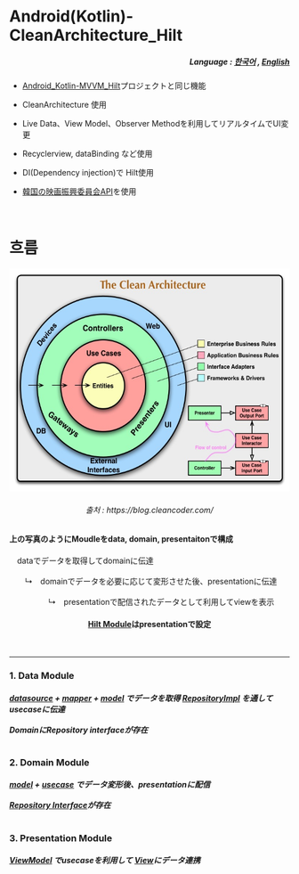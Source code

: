 # Android(Kotlin)-CleanArchitecture_Hilt 
  
<div align="right">
  <h5>
    Language : 
    <a href="README.md">한국어</a> 
      ,
    <a href="US.md">English</a> 
  </h5>
</div>
 
 - <a href ="https://github.com/kimTH65/Android_Kotlin-MVVM_Hilt">Android_Kotlin-MVVM_Hilt</a>プロジェクトと同じ機能

 - CleanArchitecture 使用<br>
 
 - Live Data、View Model、Observer Methodを利用してリアルタイムでUI変更<br>
 
 - Recyclerview, dataBinding など使用<br>
 
 - DI(Dependency injection)で Hilt使用
 
 - <a href ="https://www.kobis.or.kr/kobisopenapi/homepg/main/main.do">韓国の映画振興委員会API</a>を使用
<br>

 # 흐름
<div align="center">
 <img height="400" src="https://github.com/kimTH65/cs/blob/main/img/CleanArchitecture.jpg">
 <h6>출처 : https://blog.cleancoder.com/</h6>
</div>

<h4>
 上の写真のようにMoudleをdata, domain, presentaitonで構成<br>
 
</h4>

　dataでデータを取得してdomainに伝達<br><br>
　　↳　domainでデータを必要に応じて変形させた後、presentationに伝達<br><br>
　　　　　↳　presentationで配信されたデータとして利用してviewを表示
     
<div align="center">
 <h4>  
   <a href="presentation/src/main/java/com/example/memo/di">Hilt Module</a>はpresentationで設定
 </h4>
</div>

<br>
<hr>

<h3>1. Data Module</h3>

<div>
 <h5>
  <a href="data/src/main/java/com/example/data/datasource">datasource</a> + 
  <a href="data/src/main/java/com/example/data/mapper">mapper</a> + 
  <a href="data/src/main/java/com/example/data/model">model</a>
  でデータを取得
  <a href="data/src/main/java/com/example/data/repository/RepositoryImpl.kt">RepositoryImpl</a>
  を通してusecaseに伝達<br><br>
  DomainにRepository interfaceが存在
 </h5>
</div>

#

<h3>2. Domain Module</h3>

<div>
 <h5>
  <a href="domain/src/main/java/com/example/domain/model">model</a> + 
  <a href="domain/src/main/java/com/example/domain/usecase">usecase</a> 
  でデータ変形後、presentationに配信<br><br>
  <a href="domain/src/main/java/com/example/domain/repository/Repository.kt">Repository Interface</a>が存在
 </h5>
</div>


#

<h3>3. Presentation Module</h3>

<div>
 <h5>
  <a href="presentation/src/main/java/com/example/memo/viewmodel/MainViewModel.kt">ViewModel</a>
  でusecaseを利用して 
  <a href="presentation/src/main/java/com/example/memo/ui">View</a>にデータ連携<br><br>
 </h5>
</div>

